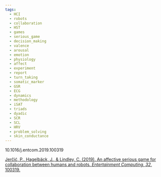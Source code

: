 ```yaml
---
tags:
  - HCI
  - robots
  - collaboration
  - HST
  - games
  - serious_game
  - decision_making
  - valence
  - arousal
  - emotion
  - physiology
  - affect
  - experiment
  - report
  - turn_taking
  - somatic_marker
  - GSR
  - ECG
  - dynamics
  - methodology
  - iSAT
  - triads
  - dyadic
  - SCR
  - SCL
  - HRV
  - problem_solving
  - skin_conductance
---
```

10.1016/j.entcom.2019.100319

[Jerčić, P., Hagelbäck, J., & Lindley, C. (2019). An affective serious game for collaboration between humans and robots. _Entertainment Computing_, _32_, 100319.](https://www.sciencedirect.com/science/article/pii/S1875952119300394)